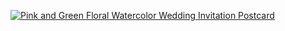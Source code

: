 [![Pink and Green Floral Watercolor Wedding Invitation Postcard](https://github.com/user-attachments/assets/97aec982-bf90-4a43-a772-efe206b9a87d)](https://colab.research.google.com/drive/1eQA0zX4xB6_LLypJf0igBRKVMiGpBaZb?usp=drive_link)

